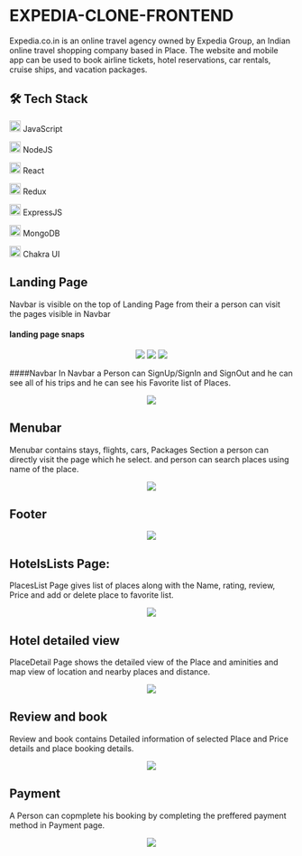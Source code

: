 
# EXPEDIA-CLONE-FRONTEND

Expedia.co.in is an online travel agency owned by Expedia Group, an Indian online travel shopping company based in Place. The website and mobile app can be used to book airline tickets, hotel reservations, car rentals, cruise ships, and vacation packages.

## 🛠 Tech Stack
<img src="https://cdn-icons-png.flaticon.com/512/1199/1199124.png" width=20/> JavaScript

<img src="https://cdn-icons-png.flaticon.com/512/919/919825.png" width=20/> NodeJS

<img src="https://cdn-icons-png.flaticon.com/512/1126/1126012.png" width=20/> React

<img src="https://cdn-icons-png.flaticon.com/512/1125/1125259.png" width=20/> Redux

<img src="https://w7.pngwing.com/pngs/925/447/png-transparent-express-js-node-js-javascript-mongodb-node-js-text-trademark-logo-thumbnail.png" width=20/> ExpressJS

<img src="https://imgs.search.brave.com/twNPzAinl9qO4U8URFZBWpC1Dhld-pFLviROBcxcH3E/rs:fit:561:225:1/g:ce/aHR0cHM6Ly90c2Ux/Lm1tLmJpbmcubmV0/L3RoP2lkPU9JUC44/VDRoZHZEY2lCSk4w/QWZiZnh5a193SGFH/USZwaWQ9QXBp" width=20/> MongoDB


<img src="https://imgs.search.brave.com/TdMohCF5jDPE3Qgo94uj5PLnYQRKcFaGq4uklYKnKRI/rs:fit:200:225:1/g:ce/aHR0cHM6Ly90c2Uz/Lm1tLmJpbmcubmV0/L3RoP2lkPU9JUC5s/UmIwN04zNGhjc05L/dWZ4VldrRm9BQUFB/QSZwaWQ9QXBp" width=20/> Chakra UI



## Landing Page
Navbar is visible on the top of Landing Page from their a person can visit the pages visible in Navbar 

#### landing page snaps
<p align="center"> 
    <img src="https://user-images.githubusercontent.com/87975437/174444023-3cad62bb-d927-4707-8047-00997d86a1bc.png"/>
  <img src="https://user-images.githubusercontent.com/87975437/174444032-b9644da3-7108-43a8-b65a-336fa8d02b9e.png"/>
   <img src="https://user-images.githubusercontent.com/87975437/174444035-3e47cb8e-8d1f-49dd-b7ab-fc83198704cc.png"
</p>
    
####Navbar
In Navbar a Person can SignUp/SignIn and SignOut and he can see all of his trips and he can see his Favorite list of Places.
<p align="center"> 
    <img src="https://user-images.githubusercontent.com/96103433/161424845-4a8536a8-611d-4edb-8c4f-8f9ecd13c48c.PNG"/>
</p>

## Menubar
Menubar contains stays, flights, cars, Packages Section a person can directly visit the page which he select. and person can search places using name of the place.
<p align="center"> 
    <img src="https://user-images.githubusercontent.com/87975437/174444436-0b4ed21b-493c-4750-9a2a-26e3b3d8a4a1.png"/>
</p>



## Footer
<p align="center"> 
    <img src="https://user-images.githubusercontent.com/96103433/161424865-08b421f2-76ee-4064-9e9e-d79c2efbd6d1.PNG"/>
</p>



## HotelsLists Page:

PlacesList Page gives list of places along with the Name, rating, review, Price and add or delete place to favorite list.
<p align="center"> 
   <img src="https://user-images.githubusercontent.com/87975437/174444992-393a8ddd-a987-4458-ab01-ab5b8a3eef69.png"/>


</p>


## Hotel detailed view
PlaceDetail Page shows the detailed view of the Place and aminities and map view of location and nearby places and distance. 
<p align="center"> 
    <img src="https://user-images.githubusercontent.com/87975437/174444782-83087583-95b0-4fd2-9564-a376f250cf58.png"/>
</p>

## Review and book

Review and book contains Detailed information of selected Place and Price details and place booking details.
<p align="center">
    <img src="https://user-images.githubusercontent.com/87975437/174445249-cee57d0d-727b-4ff8-b8a8-b2de479904be.png" />
</p>

## Payment
A Person can copmplete his booking by completing the preffered payment method in Payment page.
<p align="center"> 
    <img src="https://user-images.githubusercontent.com/87975437/174445208-8b451342-3643-4b8a-ba04-aa4f078cef88.png"/>
</p>
